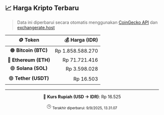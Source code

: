

<!-- HARGA_KRIPTO -->
## 📈 Harga Kripto Terbaru

> Data ini diperbarui secara otomatis menggunakan [CoinGecko API](https://www.coingecko.com/) dan [exchangerate.host](https://exchangerate.host/)

<div align="center">

| 🪙 Token | 💰 Harga (IDR) |
|:------:|---------------:|
| 🟠 **Bitcoin (BTC)**   | Rp 1.858.588.270 |
| 🔵 **Ethereum (ETH)**  | Rp 71.721.416 |
| 🟣 **Solana (SOL)**    | Rp 3.598.028 |
| 🟢 **Tether (USDT)**   | Rp 16.503 |

---

💱 **Kurs Rupiah (USD → IDR)**: Rp 16.525

🕒 <sub>Terakhir diperbarui: 9/9/2025, 13.31.07</sub>

</div>
<!-- /HARGA_KRIPTO -->
